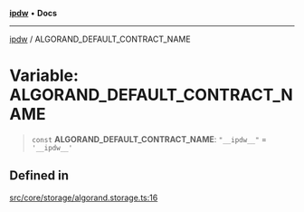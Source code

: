 [**ipdw**](../README.md) • **Docs**

***

[ipdw](../globals.md) / ALGORAND\_DEFAULT\_CONTRACT\_NAME

# Variable: ALGORAND\_DEFAULT\_CONTRACT\_NAME

> `const` **ALGORAND\_DEFAULT\_CONTRACT\_NAME**: `"__ipdw__"` = `'__ipdw__'`

## Defined in

[src/core/storage/algorand.storage.ts:16](https://github.com/ansi-code/ipdw/blob/ddce49f30075d034810cb5fb58d4bd8d0a9b98e6/src/core/storage/algorand.storage.ts#L16)
